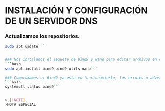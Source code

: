 # INSTALACIÓN Y CONFIGURACIÓN DE UN SERVIDOR DNS

### Actualizamos los repositorios.
```bash
sudo apt update```


### Nos instalamos el paquete de Bind9 y Nano para editar archivos en caso de que no lo tengamos.
```bash
sudo apt install bind9 bind9-utils nano```

### Comprobamos si Bind9 ya esta en funcionamiento, los errores o advertencias son normales (aún no hemos realizado ninguna configuración)
```bash
systemctl status bind9```


>.[!NOTE].
>NOTA ESPECIAL 